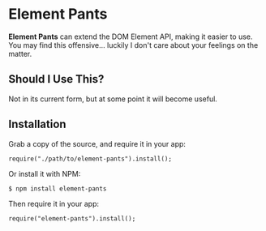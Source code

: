 Element Pants
================================================================================

**Element Pants** can extend the DOM Element API, making it easier to use. You may find this offensive... luckily I don't care about your feelings on the matter.

Should I Use This?
--------------------------------------------------------------------------------

Not in its current form, but at some point it will become useful.

Installation
--------------------------------------------------------------------------------

Grab a copy of the source, and require it in your app:

    require("./path/to/element-pants").install();

Or install it with NPM:

    $ npm install element-pants

Then require it in your app: 

    require("element-pants").install();
